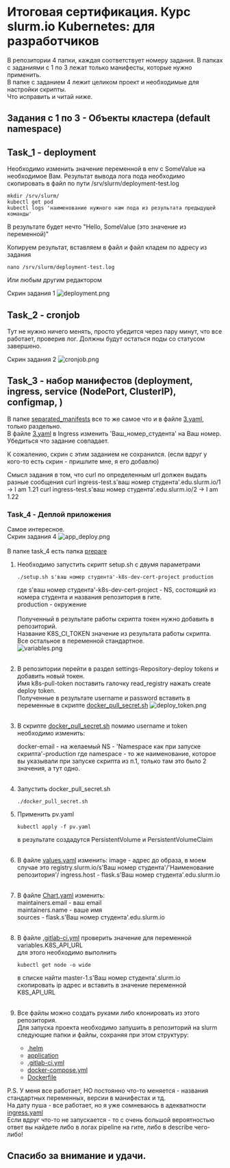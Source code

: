 # Итоговая сертификация. Курс slurm.io Kubernetes: для разработчиков

В репозитории 4 папки, каждая соответствует номеру задания. 
В папках с заданиями с 1 по 3 лежат только манифесты, которые нужно применить.<br>
В папке с заданием 4 лежит целиком проект и необходимые для настройки скрипты.<br>
Что исправить и читай ниже.

## Задания с 1 по 3 - Объекты кластера (default namespace)
## Task_1 - deployment

Необходимо изменить значение переменной в env с SomeValue на необходимое Вам.
Результат вывода лога пода необходимо скопировать в файл по пути /srv/slurm/deployment-test.log
```
mkdir /srv/slurm/
kubectl get pod
kubectl logs 'наименование нужного нам пода из результата предыдущей команды'
```

В результате будет нечто "Hello, SomeValue (это значение из переменной)"

Копируем результат, вставляем в файл и файл кладем по адресу из задания
```
nano /srv/slurm/deployment-test.log
```
Или любым другим редактором


Скрин задания 1
![deployment.png](img/deployment.png)

## Task_2 - cronjob
Тут не нужно ничего менять, просто убедится через пару минут, что все работает, проверив лог.
Должны будут остаться поды со статусом завершено.

Скрин задания 2
![cronjob.png](img/cronjob.png)

## Task_3 - набор манифестов (deployment, ingress, service (NodePort, ClusterIP), configmap, )
В папке [separated_manifests](task_3%2Fseparated_manifests) все то же самое что и в файле [3.yaml](task_3%2F3.yaml), только раздельно.<br>
В файле [3.yaml](task_3%2F3.yaml) в Ingress изменить 'Ваш_номер_студента' на Ваш номер. <br>
Убедиться что задание совпадает.

К сожалению, скрин с этим заданием не сохранился. (если вдруг у кого-то есть скрин - пришлите мне, я его добавлю)

Смысл задания в том, что curl по определенным url должен выдать разные сообщения
 curl ingress-test.s'ваш номер студента'.edu.slurm.io/1    ->    I am 1.21
 curl ingress-test.s'ваш номер студента'.edu.slurm.io/2    ->    I am 1.22


### Task_4 - Деплой приложения
Самое интересное.<br>
Скрин задания 4
![app_deploy.png](img/app_deploy.png)<br><br>
В папке task_4 есть папка [prepare](task_4%2Fprepare)

1. Необходимо запустить скрипт setup.sh с двумя параметрами
    ```
    ./setup.sh s'ваш номер студента'-k8s-dev-cert-project production
    ```
    где s'ваш номер студента'-k8s-dev-cert-project - NS, состоящий из номера студента и названия репозитория в гите.<br>
    production - окружение
    <br><br>
    Полученный в результате работы скрипта токен нужно добавить в репозиторий.<br>
    Название K8S_CI_TOKEN значение из результата работы скрипта. Все остальное в переменной стандартное.<br>
    ![variables.png](img%2Fvariables.png)<br><br>

2. В репозитории перейти в раздел settings-Repository-deploy tokens и добавить новый токен.<br>
   Имя k8s-pull-token поставить галочку read_registry нажать create deploy token. <br>
   Полученные в результате username и password вставить в переменные в скрипте [docker_pull_secret.sh](task_4%2Fprepare%2Fdocker_pull_secret.sh)
   ![deploy_token.png](img%2Fdeploy_token.png)<br><br>

3. В скрипте [docker_pull_secret.sh](task_4%2Fprepare%2Fdocker_pull_secret.sh) помимо username и token необходимо изменить:

   docker-email - на желаемый
   NS - 'Namespace как при запуске скрипта'-production
   где namespace - то же наименование, которое вы указывали при запуске скрипта из п.1, только там это было 2 значения, а тут одно.<br><br>

4. Запустить docker_pull_secret.sh
    ```
    ./docker_pull_secret.sh
    ```
5. Применить pv.yaml
    ```
    kubectl apply -f pv.yaml
    ```
   в результате создадутся PersistentVolume и PersistentVolumeClaim<br><br>

6. В файле [values.yaml](task_4%2F.helm%2Fvalues.yaml) изменить:
   image - адрес до образа, в моем случае это registry.slurm.io/s'Ваш номер студента'/'Наименование репозитория'/
   ingress.host - flask.s'Ваш номер студента'.edu.slurm.io<br><br>

7. В файле [Chart.yaml](task_4%2F.helm%2FChart.yaml) изменить:<br>
   maintainers.email - ваш email<br>
   maintainers.name - ваше имя<br>
   sources - flask.s'Ваш номер студента'.edu.slurm.io<br><br>

8. В файле [.gitlab-ci.yml](task_4%2F.gitlab-ci.yml) проверить значение для переменной variables.K8S_API_URL<br>
   для этого необходимо выполнить 
   ```
   kubectl get node -o wide
   ```
   в списке найти master-1.s'Ваш номер студента'.slurm.io<br> 
   скопировать ip адрес и вставить в значение переменной K8S_API_URL<br><br>

9. Все файлы можно создать руками либо клонировать из этого репозитория.<br>
   Для запуска проекта необходимо запушить в репозиторий на slurm следующие папки и файлы, сохраняя при этом структуру:
   - [.helm](task_4%2F.helm)
   - [application](task_4%2Fapplication)
   - [.gitlab-ci.yml](task_4%2F.gitlab-ci.yml)
   - [docker-compose.yml](task_4%2Fdocker-compose.yml)
   - [Dockerfile](task_4%2FDockerfile)


P.S. У меня все работает, НО постоянно что-то меняется - названия стандартных переменных, версии в манифестах и тд. <br>
На дату пуша - все работает, но я уже сомневаюсь в адекватности [ingress.yaml](task_4%2F.helm%2Ftemplates%2Fingress.yaml)<br>
Если вдруг что-то не запускается - то с очень большой вероятностью ответ вы найдете либо в логах pipeline на гите, либо в describe чего-либо!
## Спасибо за внимание и удачи.